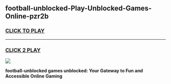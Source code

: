 
## football-unblocked-Play-Unblocked-Games-Online-pzr2b
<h3>
<a href="https://premium76.site?title=football-unblocked&ref=25A">CLICK TO PLAY</a></h3>
<hr>

<h3>
<a href="https://premium76.site?title=football-unblocked&ref=25A">CLICK 2 PLAY</a>
  
</h3>

<a href="https://premium76.site?title=football-unblocked&ref=25A"><img src="https://clearcache.store/games.png"></a>


**football-unblocked games unblocked: Your Gateway to Fun and Accessible Online Gaming**
